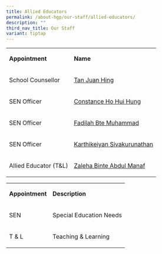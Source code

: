 ```yaml
---
title: Allied Educators
permalink: /about-hgp/our-staff/allied-educators/
description: ""
third_nav_title: Our Staff
variant: tiptap
---
```

<table style="minWidth: 50px">
<colgroup>
<col>
<col>
</colgroup>
<tbody>
<tr>
<td rowspan="1" colspan="1">
<p><strong>Appointment</strong>
</p>
</td>
<td rowspan="1" colspan="1">
<p><strong>Name</strong>
</p>
</td>
</tr>
<tr>
<td rowspan="1" colspan="1">
<p>School Counsellor</p>
</td>
<td rowspan="1" colspan="1">
<p><a href="tan_juan_hing@moe.edu.sg" rel="noopener noreferrer nofollow" target="_blank">Tan Juan Hing</a>
</p>
</td>
</tr>
<tr>
<td rowspan="1" colspan="1">
<p>SEN Officer</p>
</td>
<td rowspan="1" colspan="1">
<p><a href="constance_tan@moe.edu.sg" rel="noopener noreferrer nofollow" target="_blank">Constance Ho Hui Hung</a>
</p>
</td>
</tr>
<tr>
<td rowspan="1" colspan="1">
<p>SEN Officer</p>
</td>
<td rowspan="1" colspan="1">
<p><a href="fadilah_muhammad@moe.edu.sg" rel="noopener noreferrer nofollow" target="_blank">Fadilah Bte Muhammad</a>
</p>
</td>
</tr>
<tr>
<td rowspan="1" colspan="1">
<p>SEN Officer</p>
</td>
<td rowspan="1" colspan="1">
<p><a href="mailto:karthikeiyan_sivakurunathan@moe.edu.sg" rel="noopener noreferrer nofollow" target="_blank">Karthikeiyan Sivakurunathan</a>
</p>
</td>
</tr>
<tr>
<td rowspan="1" colspan="1">
<p>Allied Educator (T&amp;L)</p>
</td>
<td rowspan="1" colspan="1">
<p><a href="zaleha_abdul_manaf@moe.edu.sg" rel="noopener noreferrer nofollow" target="_blank">Zaleha Binte Abdul Manaf</a>
</p>
</td>
</tr>
</tbody>
</table>
<table style="minWidth: 50px">
<colgroup>
<col>
<col>
</colgroup>
<tbody>
<tr>
<td rowspan="1" colspan="1">
<p><strong>Appointment</strong>
</p>
</td>
<td rowspan="1" colspan="1">
<p><strong>Description</strong>
</p>
</td>
</tr>
<tr>
<td rowspan="1" colspan="1">
<p>SEN</p>
</td>
<td rowspan="1" colspan="1">
<p>Special Education Needs</p>
</td>
</tr>
<tr>
<td rowspan="1" colspan="1">
<p>T &amp; L</p>
</td>
<td rowspan="1" colspan="1">
<p>Teaching &amp; Learning</p>
</td>
</tr>
</tbody>
</table>
<p></p>